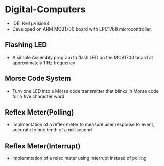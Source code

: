 # Digital-Computers

- IDE: Keil μVision4
- Developed on ARM MCB1700 board with LPC1768 microcontroller.

## Flashing LED
- A simple Assembly program to flash LED on the MCB1700 board at approximately 1 Hz frequency

## Morse Code System
- Turn one LED into a Morse code transmitter that blinks in Morse code for a five character word

## Reflex Meter(Polling)
- Implmentation of a reflex meter to measure user response to event, accurate to one tenth of a millisecond

## Reflex Meter(Interrupt)
- Implemntation of a relex meter using interrupt instead of polling
